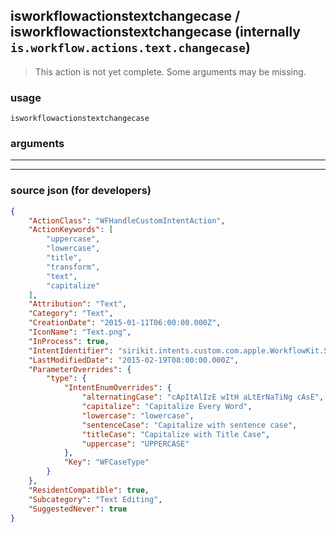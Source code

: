 
## isworkflowactionstextchangecase / isworkflowactionstextchangecase (internally `is.workflow.actions.text.changecase`)

> This action is not yet complete. Some arguments may be missing.



### usage
```
isworkflowactionstextchangecase 
```

### arguments

---



---

### source json (for developers)

```json
{
	"ActionClass": "WFHandleCustomIntentAction",
	"ActionKeywords": [
		"uppercase",
		"lowercase",
		"title",
		"transform",
		"text",
		"capitalize"
	],
	"Attribution": "Text",
	"Category": "Text",
	"CreationDate": "2015-01-11T06:00:00.000Z",
	"IconName": "Text.png",
	"InProcess": true,
	"IntentIdentifier": "sirikit.intents.custom.com.apple.WorkflowKit.ShortcutsIntents.WFChangeCaseIntent",
	"LastModifiedDate": "2015-02-19T08:00:00.000Z",
	"ParameterOverrides": {
		"type": {
			"IntentEnumOverrides": {
				"alternatingCase": "cApItAlIzE wItH aLtErNaTiNg cAsE",
				"capitalize": "Capitalize Every Word",
				"lowercase": "lowercase",
				"sentenceCase": "Capitalize with sentence case",
				"titleCase": "Capitalize with Title Case",
				"uppercase": "UPPERCASE"
			},
			"Key": "WFCaseType"
		}
	},
	"ResidentCompatible": true,
	"Subcategory": "Text Editing",
	"SuggestedNever": true
}
```
